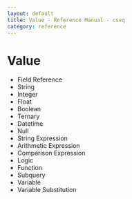 ```yaml
---
layout: default
title: Value - Reference Manual - csvq
category: reference
---
```


# Value

* Field Reference
* String
* Integer
* Float
* Boolean
* Ternary
* Datetime
* Null
* String Expression
* Arithmetic Expression
* Comparison Expression
* Logic
* Function
* Subquery
* Variable
* Variable Substitution

